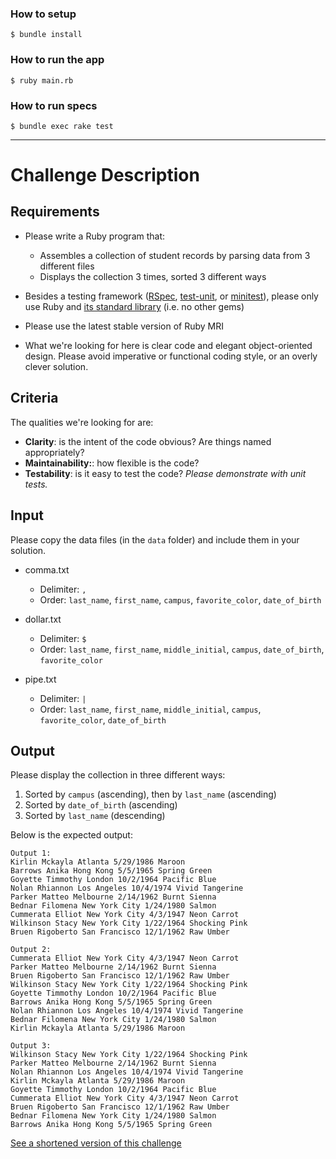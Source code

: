 ### How to setup

```sh-session
$ bundle install
```

### How to run the app

```sh-session
$ ruby main.rb
```

### How to run specs

```sh-session
$ bundle exec rake test
```

---

# Challenge Description

## Requirements

* Please write a Ruby program that:

  * Assembles a collection of student records by parsing data from 3 different files
  * Displays the collection 3 times, sorted 3 different ways

* Besides a testing framework ([RSpec](https://github.com/rspec/rspec), [test-unit](https://github.com/test-unit/test-unit), or [minitest](https://github.com/seattlerb/minitest)), please only use Ruby and [its standard library](http://www.ruby-doc.org/stdlib/) (i.e. no other gems)

* Please use the latest stable version of Ruby MRI

* What we're looking for here is clear code and elegant object-oriented design. Please avoid imperative or functional coding style, or an overly clever solution.

## Criteria

The qualities we're looking for are:

  * **Clarity**: is the intent of the code obvious? Are things named appropriately?
  * **Maintainability:**: how flexible is the code?
  * **Testability**: is it easy to test the code? _Please demonstrate with unit tests._

## Input

Please copy the data files (in the `data` folder) and include them in your solution.

  * comma.txt
    * Delimiter: `,`
    * Order: `last_name`, `first_name`, `campus`, `favorite_color`, `date_of_birth`

  * dollar.txt
    * Delimiter: `$`
    * Order: `last_name`, `first_name`, `middle_initial`, `campus`, `date_of_birth`, `favorite_color`

  * pipe.txt
    * Delimiter: `|`
    * Order: `last_name`, `first_name`, `middle_initial`, `campus`, `favorite_color`, `date_of_birth`

## Output

Please display the collection in three different ways:

  1. Sorted by `campus` (ascending), then by `last_name` (ascending)
  2. Sorted by `date_of_birth` (ascending)
  3. Sorted by `last_name` (descending)

Below is the expected output:

```
Output 1:
Kirlin Mckayla Atlanta 5/29/1986 Maroon
Barrows Anika Hong Kong 5/5/1965 Spring Green
Goyette Timmothy London 10/2/1964 Pacific Blue
Nolan Rhiannon Los Angeles 10/4/1974 Vivid Tangerine
Parker Matteo Melbourne 2/14/1962 Burnt Sienna
Bednar Filomena New York City 1/24/1980 Salmon
Cummerata Elliot New York City 4/3/1947 Neon Carrot
Wilkinson Stacy New York City 1/22/1964 Shocking Pink
Bruen Rigoberto San Francisco 12/1/1962 Raw Umber

Output 2:
Cummerata Elliot New York City 4/3/1947 Neon Carrot
Parker Matteo Melbourne 2/14/1962 Burnt Sienna
Bruen Rigoberto San Francisco 12/1/1962 Raw Umber
Wilkinson Stacy New York City 1/22/1964 Shocking Pink
Goyette Timmothy London 10/2/1964 Pacific Blue
Barrows Anika Hong Kong 5/5/1965 Spring Green
Nolan Rhiannon Los Angeles 10/4/1974 Vivid Tangerine
Bednar Filomena New York City 1/24/1980 Salmon
Kirlin Mckayla Atlanta 5/29/1986 Maroon

Output 3:
Wilkinson Stacy New York City 1/22/1964 Shocking Pink
Parker Matteo Melbourne 2/14/1962 Burnt Sienna
Nolan Rhiannon Los Angeles 10/4/1974 Vivid Tangerine
Kirlin Mckayla Atlanta 5/29/1986 Maroon
Goyette Timmothy London 10/2/1964 Pacific Blue
Cummerata Elliot New York City 4/3/1947 Neon Carrot
Bruen Rigoberto San Francisco 12/1/1962 Raw Umber
Bednar Filomena New York City 1/24/1980 Salmon
Barrows Anika Hong Kong 5/5/1965 Spring Green
```

[See a shortened version of this challenge](https://github.com/rafaelsales/code-challenges/tree/students-shortened-version/students)
